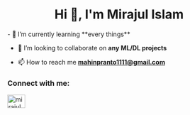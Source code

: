 <h1 align="center">Hi 👋, I'm Mirajul Islam</h1>
- 🌱 I’m currently learning **every things**

- 👯 I’m looking to collaborate on **any ML/DL projects**

- 📫 How to reach me **mahinpranto1111@gmail.com**

<h3 align="left">Connect with me:</h3>
<p align="left">
<a href="https://www.linkedin.com/in/mirajul-islam-6b001b208/" target="blank"><img align="center" src="https://raw.githubusercontent.com/rahuldkjain/github-profile-readme-generator/master/src/images/icons/Social/linked-in-alt.svg" alt="mirajul islam" height="30" width="40" /></a>
</p>
